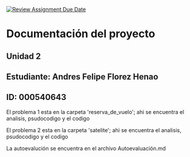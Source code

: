 [![Review Assignment Due Date](https://classroom.github.com/assets/deadline-readme-button-22041afd0340ce965d47ae6ef1cefeee28c7c493a6346c4f15d667ab976d596c.svg)](https://classroom.github.com/a/fz23fUQP)
# Documentación del proyecto
## Unidad 2

## Estudiante: Andres Felipe Florez Henao

ID:  000540643
---
El problema 1 esta en la carpeta 'reserva_de_vuelo'; ahi se encuentra el analisis, psudocodigo y el codigo

El problema 2 esta en la carpeta 'satelite'; ahi se encuentra el analisis, psudocodigo y el codigo

La autoevalución se encuentra en el archivo Autoevaluación.md